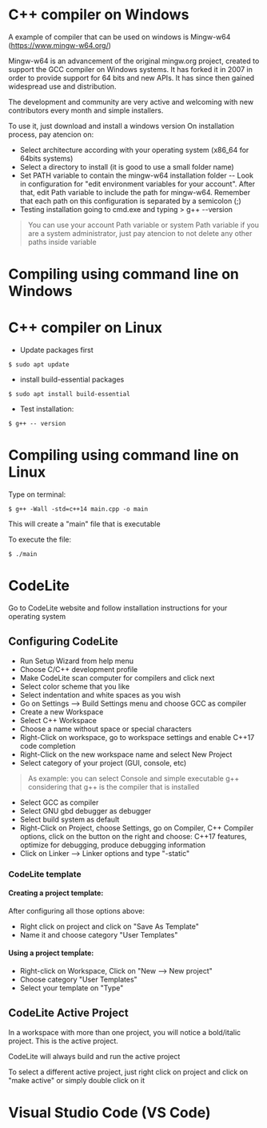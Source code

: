 # C++ compiler on Windows

A example of compiler that can be used on windows is Mingw-w64 (https://www.mingw-w64.org/)

Mingw-w64 is an advancement of the original mingw.org project, created to support the GCC compiler on Windows systems. It has forked it in 2007 in order to provide support for 64 bits and new APIs. It has since then gained widespread use and distribution.

The development and community are very active and welcoming with new contributors every month and simple installers.

To use it, just download and install a windows version
On installation process, pay atencion on: 
- Select architecture according with your operating system (x86_64 for 64bits systems)
- Select a directory to install (it is good to use a small folder name)
- Set PATH variable to contain the mingw-w64 installation folder
-- Look in configuration for "edit environment variables for your account". After that, edit Path variable to include the path for mingw-w64. Remember that each path on this configuration is separated by a semicolon (;)
- Testing installation going to cmd.exe and typing > g++ --version

> You can use your account Path variable or system Path variable if you are a system administrator, just pay atencion to not delete any other paths inside variable


# Compiling using command line on Windows



# C++ compiler on Linux
- Update packages first
```console
$ sudo apt update
``` 

- install build-essential packages
```console
$ sudo apt install build-essential
``` 

- Test installation:
```console
$ g++ -- version
``` 

# Compiling using command line on Linux

Type on terminal:
```console
$ g++ -Wall -std=c++14 main.cpp -o main
``` 
This will create a "main" file that is executable

To execute the file:
```console
$ ./main
``` 

# CodeLite
Go to CodeLite website and follow installation instructions for your operating system

## Configuring CodeLite
- Run Setup Wizard from help menu
- Choose C/C++ development profile
- Make CodeLite scan computer for compilers and click next
- Select color scheme that you like
- Select indentation and white spaces as you wish
- Go on Settings --> Build Settings menu and choose GCC as compiler
- Create a new Workspace
- Select C++ Workspace
- Choose a name without space or special characters
- Right-Click on workspace, go to workspace settings and enable C++17 code completion
- Right-Click on the new workspace name and select New Project
- Select category of your project (GUI, console, etc)
> As example: you can select Console and simple executable g++ considering that g++ is the compiler that is installed
- Select GCC as compiler
- Select GNU gbd debugger as debugger 
- Select build system as default
- Right-Click on Project, choose Settings, go on Compiler, C++ Compiler options, click on the button on the right and choose: C++17 features, optimize for debugging, produce debugging information
- Click on Linker --> Linker options and type "-static"

### CodeLite template

#### Creating a project template:
After configuring all those options above:
- Right click on project and click on "Save As Template"
- Name it and choose category "User Templates"

#### Using a project tempĺate:
- Right-click on Workspace, Click on "New --> New project"
- Choose category "User Templates"
- Select your template on "Type"

## CodeLite Active Project
In a workspace with more than one project, you will notice a bold/italic project. This is the active project. 

CodeLite will always build and run the active project

To select a different active project, just right click on project and click on "make active" or simply double click on it

# Visual Studio Code (VS Code)




